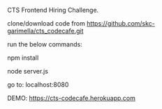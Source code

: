 CTS Frontend Hiring Challenge.

clone/download code from https://github.com/skc-garimella/cts_codecafe.git

run the below commands:

  npm install

  node server.js

  go to: localhost:8080


DEMO: https://cts-codecafe.herokuapp.com
